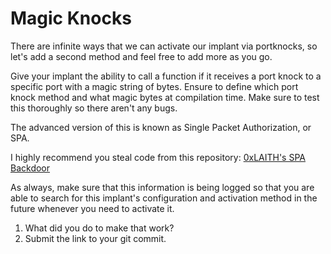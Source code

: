 # Magic Knocks
There are infinite ways that we can activate our implant via portknocks, so let's add a second method and feel free to add more as you go. 

Give your implant the ability to call a function if it receives a port knock to a specific port with a magic string of bytes. Ensure to define which port knock method and what magic bytes at compilation time. Make sure to test this thoroughly so there aren't any bugs. 

The advanced version of this is known as Single Packet Authorization, or SPA. 

I highly recommend you steal code from this repository: [0xLAITH's SPA Backdoor](https://github.com/0xLAITH/SPA_Backdoor)


As always, make sure that this information is being logged so that you are able to search for this implant's configuration and activation method in the future whenever you need to activate it.

1. What did you do to make that work? 
2. Submit the link to your git commit.

